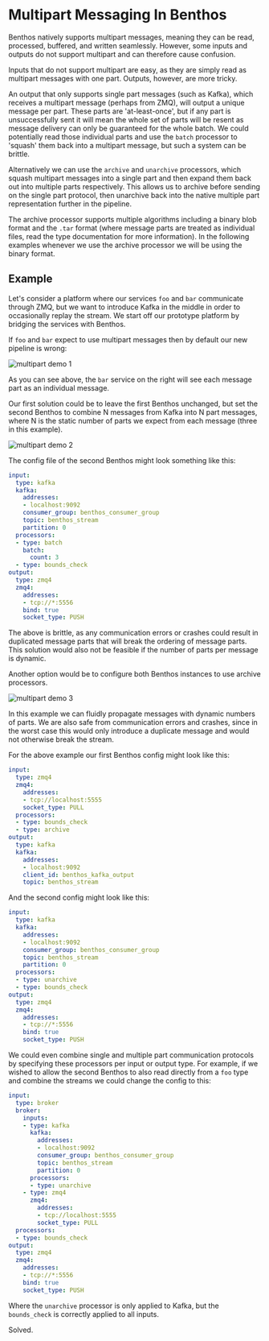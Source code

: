 Multipart Messaging In Benthos
==============================

Benthos natively supports multipart messages, meaning they can be read,
processed, buffered, and written seamlessly. However, some inputs and outputs do
not support multipart and can therefore cause confusion.

Inputs that do not support multipart are easy, as they are simply read as
multipart messages with one part. Outputs, however, are more tricky.

An output that only supports single part messages (such as Kafka), which
receives a multipart message (perhaps from ZMQ), will output a unique message
per part. These parts are 'at-least-once', but if any part is unsuccessfully
sent it will mean the whole set of parts will be resent as message delivery can
only be guaranteed for the whole batch. We could potentially read those
individual parts and use the `batch` processor to 'squash' them back into a
multipart message, but such a system can be brittle.

Alternatively we can use the `archive` and `unarchive` processors, which squash
multipart messages into a single part and then expand them back out into
multiple parts respectively. This allows us to archive before sending on the
single part protocol, then unarchive back into the native multiple part
representation further in the pipeline.

The archive processor supports multiple algorithms including a binary blob
format and the `.tar` format (where message parts are treated as individual
files, read the type documentation for more information). In the following
examples whenever we use the archive processor we will be using the binary
format.

## Example

Let's consider a platform where our services `foo` and `bar` communicate through
ZMQ, but we want to introduce Kafka in the middle in order to occasionally
replay the stream. We start off our prototype platform by bridging the services
with Benthos.

If `foo` and `bar` expect to use multipart messages then by default our new
pipeline is wrong:

![multipart demo 1][multipart_demo_1]

As you can see above, the `bar` service on the right will see each message part
as an individual message.

Our first solution could be to leave the first Benthos unchanged, but set the
second Benthos to combine N messages from Kafka into N part messages, where N is
the static number of parts we expect from each message (three in this example).

![multipart demo 2][multipart_demo_2]

The config file of the second Benthos might look something like this:

``` yaml
input:
  type: kafka
  kafka:
    addresses:
    - localhost:9092
    consumer_group: benthos_consumer_group
    topic: benthos_stream
    partition: 0
  processors:
  - type: batch
    batch:
      count: 3
  - type: bounds_check
output:
  type: zmq4
  zmq4:
    addresses:
    - tcp://*:5556
    bind: true
    socket_type: PUSH
```

The above is brittle, as any communication errors or crashes could result in
duplicated message parts that will break the ordering of message parts. This
solution would also not be feasible if the number of parts per message is
dynamic.

Another option would be to configure both Benthos instances to use archive
processors.

![multipart demo 3][multipart_demo_3]

In this example we can fluidly propagate messages with dynamic numbers of parts.
We are also safe from communication errors and crashes, since in the worst case
this would only introduce a duplicate message and would not otherwise break the
stream.

For the above example our first Benthos config might look like this:

``` yaml
input:
  type: zmq4
  zmq4:
    addresses:
    - tcp://localhost:5555
    socket_type: PULL
  processors:
  - type: bounds_check
  - type: archive
output:
  type: kafka
  kafka:
    addresses:
    - localhost:9092
    client_id: benthos_kafka_output
    topic: benthos_stream
```

And the second config might look like this:

``` yaml
input:
  type: kafka
  kafka:
    addresses:
    - localhost:9092
    consumer_group: benthos_consumer_group
    topic: benthos_stream
    partition: 0
  processors:
  - type: unarchive
  - type: bounds_check
output:
  type: zmq4
  zmq4:
    addresses:
    - tcp://*:5556
    bind: true
    socket_type: PUSH
```

We could even combine single and multiple part communication protocols by
specifying these processors per input or output type. For example, if we wished
to allow the second Benthos to also read directly from a `foo` type and combine
the streams we could change the config to this:

``` yaml
input:
  type: broker
  broker:
    inputs:
    - type: kafka
      kafka:
        addresses:
        - localhost:9092
        consumer_group: benthos_consumer_group
        topic: benthos_stream
        partition: 0
      processors:
      - type: unarchive
    - type: zmq4
      zmq4:
        addresses:
        - tcp://localhost:5555
        socket_type: PULL
  processors:
  - type: bounds_check
output:
  type: zmq4
  zmq4:
    addresses:
    - tcp://*:5556
    bind: true
    socket_type: PUSH
```

Where the `unarchive` processor is only applied to Kafka, but the `bounds_check`
is correctly applied to all inputs.

Solved.

[multipart_demo_1]: ../resources/img/docs/multipart_demo_1.png
[multipart_demo_2]: ../resources/img/docs/multipart_demo_2.png
[multipart_demo_3]: ../resources/img/docs/multipart_demo_3.png
